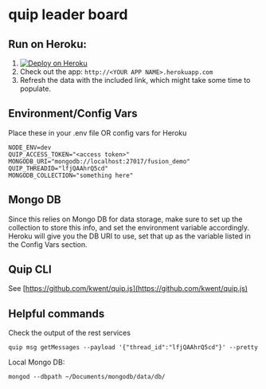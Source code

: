 # quip leader board

## Run on Heroku:

1. [![Deploy on Heroku](https://www.herokucdn.com/deploy/button.png)](https://heroku.com/deploy?template=https://github.com/chadevanssf/quip-chat-leaderboard)
1. Check out the app: `http://<YOUR APP NAME>.herokuapp.com`
1. Refresh the data with the included link, which might take some time to populate.

## Environment/Config Vars

Place these in your .env file OR config vars for Heroku

```
NODE_ENV=dev
QUIP_ACCESS_TOKEN="<access token>"
MONGODB_URI="mongodb://localhost:27017/fusion_demo"
QUIP_THREADID="lfjQAAhrQ5cd"
MONGODB_COLLECTION="something here"
```

## Mongo DB

Since this relies on Mongo DB for data storage, make sure to set up the collection to store this info, and set the environment variable accordingly. Heroku will give you the DB URI to use, set that up as the variable listed in the Config Vars section.

## Quip CLI

See [https://github.com/kwent/quip.js](https://github.com/kwent/quip.js)

## Helpful commands

Check the output of the rest services

```
quip msg getMessages --payload '{"thread_id":"lfjQAAhrQ5cd"}' --pretty
```

Local Mongo DB:

```
mongod --dbpath ~/Documents/mongodb/data/db/
```
